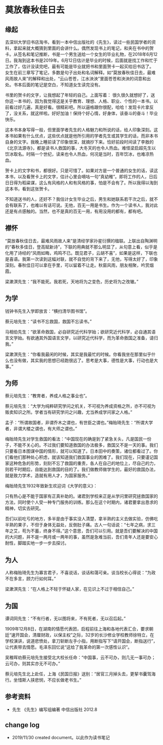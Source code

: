 # 莫放春秋佳日去

## 缘起

去深圳大学旧书店淘书，看到一本中信出版社的《先生》，读过一些民国学者的资料，拿起来就大概猜到里面的会讲什么。偶然发现书上的笔记，和夹在书中的贺卡。从签名和笔记推断，书是一个男生送给一个女生的毕业礼物，在2018年6月12日。我淘到这本书是2019年。6月12日估计是毕业的时候，后面就是找工作和忙于工作了，估计没读完吧，最有可能是毕业就把书和里面贺卡一起买给旧书店了。
女生在前三章写了笔记，多数是句子出处和名词解释。如“莫放春秋佳日去，最难风雨故人来”的解释和出处，“云山苍苍，江水泱泱”里面苍苍和泱泱的词意和出处。书本后面的笔记是空白，不知道女生读完没有。

书里的贺卡的文字，让我想起了年轻的自己。上面写着： 很久很久就想好了，送你这一本书的，因为我觉得这是关乎教育、理想、人格、职业、个性的一本书。以前看过好几遍，真是好看。很精彩吧。所以逼格跟你很配，哈哈！发现卡片拿反了，没关系，就这样啦。好好加油！保持个好心情，好身体，该奋斗的奋斗！毕业快乐。

这本书本身写得一般，但里面学者先生的人格魅力和所说的话，给人印象深刻。这本书如果有什么优点，这些优点就是他所引用的学者先生或其学生的话，而非本书自身的文字。我晚上睡前读了印象很深，就摘抄下来。恰好前段时间读了李敖的《北京法源寺》，都是读书人救国的事，大冬天的也令人热血。难怪梁启超先生以饮冰取名。时隔一个世纪，读来也令人热血，何况是当时，百年饮冰，也难凉热血。

贺卡上的文字和书，都很好。只是可惜了。如果对方是一个普通的女生的话，读这本书，以及看贺卡上的文字，估计心里会嘀咕一句“真幼稚”。即将工作的人，日后日日得为稻粱谋，这么有风格的人和有风格的事，怕是不会有了。所以我得以淘到这本书，看到这张贺卡。

不知道送书的人，还好不？我估计女生毕业之后，男生和她联系若干次之后，就不会有联系了，也难以有话可说。无他，百无一用是书生。作为一个读书人，我对此还是有点感触的。当然，也不是真的百无一用，有用没用的都有，都有吧。

## 襟怀

“莫放春秋佳日去，最难风雨故人来”是清经学家孙星衍撰的楹联。上联出自陶渊明的“春秋多佳日，登高赋新诗”，下联的用典就不那么明显了，从句意上看，似乎是化用了诗经的“风雨如晦，鸡鸣不已。既见君子，云胡不喜”，如果是这样，下联也是喜语。我第一次读到这幅对联，就不自觉的背下来了，无他，写得太好了，印象深刻。春秋佳日可以拿在手里，可以留着不让走。秋窗风雨，朋友相聚，吟赏烟霞。

梁漱溟先生：“我不能死。我若死，天地将为之变色，历史将为之改辙。”

## 为学

钱钟书先生入学即放言：“横扫清华图书馆”。

蔡元培先生：“读书不忘救国，救国不忘读书。”

马相伯先生：“欲革命救国，必自研究近代科学始；欲研究近代科学，必自通其语言文学始。有欲通其外国语言文学，以研究近代科学，而为革命救国之准备，请归我。”

梁漱溟先生：“你看我最闲的时候，其实是我最忙的时候。你看我坐在那里似乎什么也没有做，其实我的思想已经跑很远了。思考是大事，德性是大事，行动也是大事。”

## 为师

蔡元培先生：“教育者，养成人格之事业也”。

蔡元培先生：“大学为纯粹研究学问之机关，不可视为养成资格之所，亦不可视为贩卖知识之所。学者当有研究学问之兴趣，尤当养成学问家之人格。”

孟子：“所谓故国者，非谓乔木之谓也，有世臣之谓也。”梅贻琦先生：“所谓大学者，非谓大楼之谓也，有大师之谓也。”

梅贻琦先生对学生救国的看法：“中国现在的确是到了紧急关头，凡是国民一份子，不能不关心的。不过我们要知道救国的办法极多，救国又不是一天的事。我们只要看日本图谋中国的情形，就可以知道了。日本田中的奏策，诸位都看过了。你们看他们那种处心积虑，就该知道我们救国事业的困难了。我们现在，只要谨记国家这种危急的形势，刻刻不忘了救国的重责，各人在自己的地位上，尽自己的力，则若干时期后，自能达到救国的目的了。我们做教师做学生的，最好的救国办法，就是致力学术，造就有用人才，为国家服务。”

梅贻琦先生1932年致新生欢迎词《大学的意义》：

只有热心是不能于国家有正真补助的。诸君到学校来正是从学问里研究拯救国家的方法，同时使个人受一种专门服务的训练。那么在这个时期内，诸君要拿出恳求的精神，切实去研究。

吾们以前吃亏的地方，多半是由于事实没人清楚，拿半熟的主义去做实验，仿佛吃半熟的果子，不但于身体无益处，反倒肚子痛。古人一句话说：“七年之病，求三年之艾，苟为不蓄，终身不得。”这个意思，吾们可以引用。就是吾们要解决的中国的大问题，并不是一两月或一两年的事，虽然是急难当前，吾们青年人还是要安心耐性，脚踏实地一步一步去探讨。

## 为人

人称梅贻琦先生为寡言君子，不喜说话，谈话和蔼可亲。谈当校长心得说：“为政不在多言，顾力行如何耳。”

梁漱溟先生：“在人格上不轻于怀疑人家，在见识上不过于相信自己。”

## 为国

谭词同先生：“不有行者，无以图将来，不有死者，无以召后起。”

1909年12月8日，在湖南的情愿代表团，启程前往上海和各地代表汇合，要求朝廷“速开国会，清厘财政，以保主权”之际，32岁的长沙修业学校教师徐特立，在学校演讲，说道悲愤处，拿刀斩断左手小指，用断指写下“请开国会，断指送行”，让代表带去情愿。毛泽东回忆说“这给了我革命的第一次感性认识”。

吴稚晖劝蔡元培先生接受北大校长任命：“中国事，云不可办，则几无一事可办；云可办，则其实亦无不可办。”

蔡元培先生北上赴任，上海《民国日报》送别：“居官三月掉头去，更挈书囊驾海行。坐惜斯人挟悲悯，不应长做老书生。”

## 参考资料

- 先生 《先生》编写组编著 中信出版社 2012.8


## change log

- 2019/11/30 created document。以此作为读书笔记

